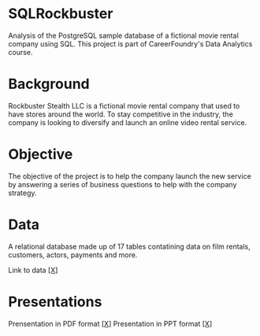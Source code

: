 # SQLRockbuster
Analysis of the PostgreSQL sample database of a fictional movie rental company using SQL.
This project is part of CareerFoundry's Data Analytics course.

# Background
Rockbuster Stealth LLC is a fictional movie rental company that used to have stores around the
world. To stay competitive in the industry, the company is looking to diversify and launch an online video rental service.

# Objective
The objective of the project is to help the company launch the new service by answering a series of business questions to help with the company strategy.

# Data
A relational database made up of 17 tables contatining data on film rentals, customers, actors, payments and more.

Link to data [[X]](https://github.com/schayesparza/SQLRockbuster/blame/main/dvdrental.zip)

# Presentations 
Prensentation in PDF format [[X]](https://github.com/schayesparza/SQLRockbuster/blob/main/ROCKBUSTER-STEALTH.pdf)
Presentation in PPT format [[X]](https://view.officeapps.live.com/op/view.aspx?src=https%3A%2F%2Fcoach-courses-us.s3.amazonaws.com%2Fexercises%2F1054%2F56846%2Fb76298fa1b80ca697b163ac61323c1da%2FROCKBUSTER-STEALTH.pptx&wdOrigin=BROWSELINK)
